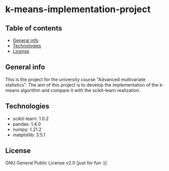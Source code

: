 # k-means-implementation-project

## Table of contents
* [General info](#general-info)
* [Technologies](#technologies)
* [License](#license)

## General info
This is the project for the university course "Advanced multivariate statistics".
The aim of this project is to develop the implementation of the k-means algorithm and compare it with the scikit-learn realization.

## Technologies
* scikit-learn: 1.0.2
* pandas: 1.4.0
* numpy: 1.21.2
* matplotlib: 3.5.1

## License
GNU General Public License v2.0 [just for fun :)]
